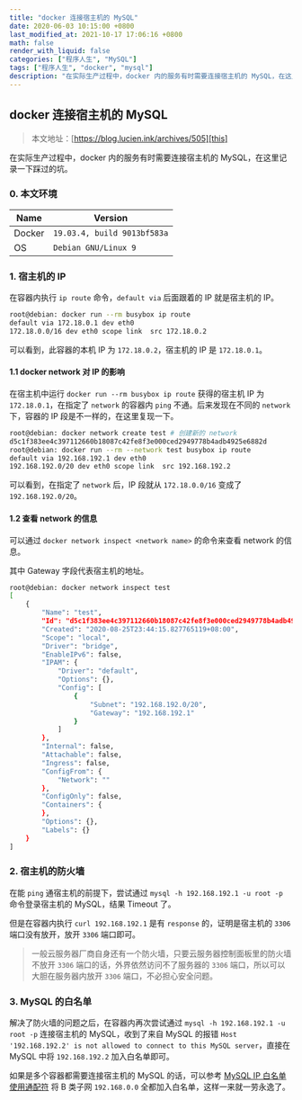```yaml
---
title: "docker 连接宿主机的 MySQL"
date: 2020-06-03 10:15:00 +0800
last_modified_at: 2021-10-17 17:06:16 +0800
math: false
render_with_liquid: false
categories: ["程序人生", "MySQL"]
tags: ["程序人生", "docker", "mysql"]
description: "在实际生产过程中，docker 内的服务有时需要连接宿主机的 MySQL，在这里记录一下踩过的坑。"
---
```


## docker 连接宿主机的 MySQL

> 本文地址：[https://blog.lucien.ink/archives/505][this]

在实际生产过程中，docker 内的服务有时需要连接宿主机的 MySQL，在这里记录一下踩过的坑。

### 0. 本文环境

| Name | Version |
| --- | --- |
| Docker | `19.03.4, build 9013bf583a` |
| OS | `Debian GNU/Linux 9` |

### 1. 宿主机的 IP

在容器内执行 `ip route` 命令，`default via` 后面跟着的 IP 就是宿主机的 IP。

```bash
root@debian: docker run --rm busybox ip route
default via 172.18.0.1 dev eth0
172.18.0.0/16 dev eth0 scope link  src 172.18.0.2
```

可以看到，此容器的本机 IP 为 `172.18.0.2`，宿主机的 IP 是 `172.18.0.1`。

#### 1.1 docker network 对 IP 的影响

在宿主机中运行 `docker run --rm busybox ip route` 获得的宿主机 IP 为 `172.18.0.1`，在指定了 `network` 的容器内 `ping` 不通。后来发现在不同的 `network` 下，容器的 IP 段是不一样的，在这里复现一下。

```bash
root@debian: docker network create test # 创建新的 network
d5c1f383ee4c397112660b18087c42fe8f3e000ced2949778b4adb4925e6882d
root@debian: docker run --rm --network test busybox ip route
default via 192.168.192.1 dev eth0
192.168.192.0/20 dev eth0 scope link  src 192.168.192.2
```

可以看到，在指定了 `network` 后，IP 段就从 `172.18.0.0/16` 变成了 `192.168.192.0/20`。

#### 1.2 查看 network 的信息

可以通过 `docker network inspect <network name>` 的命令来查看 network 的信息。

其中 Gateway 字段代表宿主机的地址。

```bash
root@debian: docker network inspect test
[
    {
        "Name": "test",
        "Id": "d5c1f383ee4c397112660b18087c42fe8f3e000ced2949778b4adb4925e6882d",
        "Created": "2020-08-25T23:44:15.827765119+08:00",
        "Scope": "local",
        "Driver": "bridge",
        "EnableIPv6": false,
        "IPAM": {
            "Driver": "default",
            "Options": {},
            "Config": [
                {
                    "Subnet": "192.168.192.0/20",
                    "Gateway": "192.168.192.1"
                }
            ]
        },
        "Internal": false,
        "Attachable": false,
        "Ingress": false,
        "ConfigFrom": {
            "Network": ""
        },
        "ConfigOnly": false,
        "Containers": {
        },
        "Options": {},
        "Labels": {}
    }
]
```

### 2. 宿主机的防火墙

在能 `ping` 通宿主机的前提下，尝试通过 `mysql -h 192.168.192.1 -u root -p` 命令登录宿主机的 MySQL，结果 Timeout 了。

但是在容器内执行 `curl 192.168.192.1` 是有 `response` 的，证明是宿主机的 `3306` 端口没有放开，放开 `3306` 端口即可。

> 一般云服务器厂商自身还有一个防火墙，只要云服务器控制面板里的防火墙不放开 `3306` 端口的话，外界依然访问不了服务器的 `3306` 端口，所以可以大胆在服务器内放开 `3306` 端口，不必担心安全问题。

### 3. MySQL 的白名单

解决了防火墙的问题之后，在容器内再次尝试通过 `mysql -h 192.168.192.1 -u root -p` 连接宿主机的 MySQL，收到了来自 MySQL 的报错 `Host '192.168.192.2' is not allowed to connect to this MySQL server`，直接在 MySQL 中将 `192.168.192.2` 加入白名单即可。

如果是多个容器都需要连接宿主机的 MySQL 的话，可以参考 [MySQL IP 白名单使用通配符][ref] 将 B 类子网 `192.168.0.0` 全都加入白名单，这样一来就一劳永逸了。

[this]: https://blog.lucien.ink/archives/505/
[ref]: https://blog.lucien.ink/archives/503/
